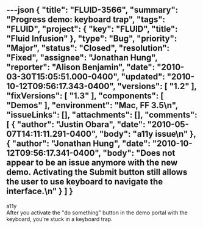 ---json
{
  "title": "FLUID-3566",
  "summary": "Progress demo: keyboard trap",
  "tags": "FLUID",
  "project": {
    "key": "FLUID",
    "title": "Fluid Infusion"
  },
  "type": "Bug",
  "priority": "Major",
  "status": "Closed",
  "resolution": "Fixed",
  "assignee": "Jonathan Hung",
  "reporter": "Alison Benjamin",
  "date": "2010-03-30T15:05:51.000-0400",
  "updated": "2010-10-12T09:56:17.343-0400",
  "versions": [
    "1.2"
  ],
  "fixVersions": [
    "1.3"
  ],
  "components": [
    "Demos"
  ],
  "environment": "Mac, FF 3.5\n",
  "issueLinks": [],
  "attachments": [],
  "comments": [
    {
      "author": "Justin Obara",
      "date": "2010-05-07T14:11:11.291-0400",
      "body": "a11y issue\n"
    },
    {
      "author": "Jonathan Hung",
      "date": "2010-10-12T09:56:17.341-0400",
      "body": "Does not appear to be an issue anymore with the new demo. Activating the Submit button still allows the user to use keyboard to navigate the interface.\n"
    }
  ]
}
---
a11y\
After you activate the "do something" button in the demo portal with the keyboard, you're stuck in a keyboard trap.&#x20;

        